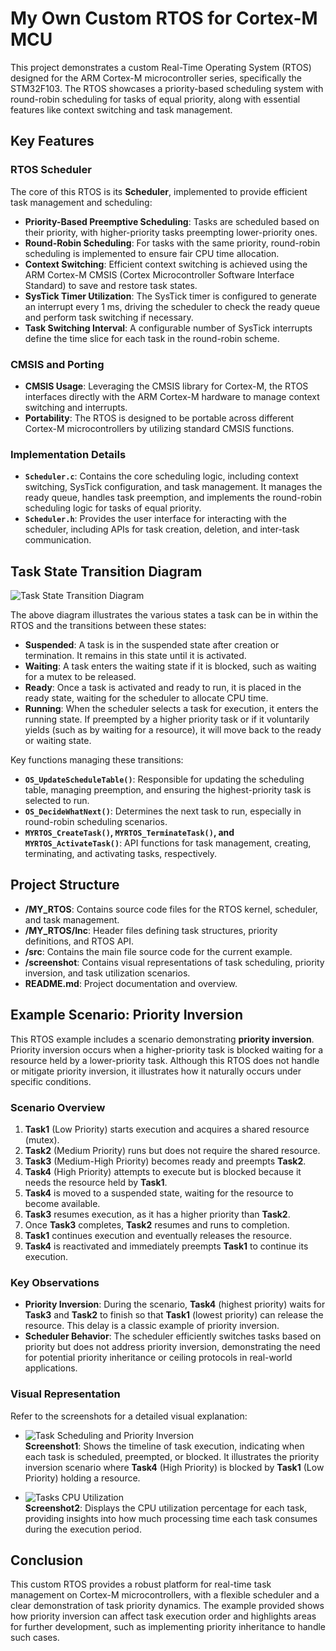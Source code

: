 # My Own Custom RTOS for Cortex-M MCU

This project demonstrates a custom Real-Time Operating System (RTOS) designed for the ARM Cortex-M microcontroller series, specifically the STM32F103. The RTOS showcases a priority-based scheduling system with round-robin scheduling for tasks of equal priority, along with essential features like context switching and task management.

## Key Features

### RTOS Scheduler

The core of this RTOS is its **Scheduler**, implemented to provide efficient task management and scheduling:

- **Priority-Based Preemptive Scheduling**: Tasks are scheduled based on their priority, with higher-priority tasks preempting lower-priority ones.
- **Round-Robin Scheduling**: For tasks with the same priority, round-robin scheduling is implemented to ensure fair CPU time allocation.
- **Context Switching**: Efficient context switching is achieved using the ARM Cortex-M CMSIS (Cortex Microcontroller Software Interface Standard) to save and restore task states.
- **SysTick Timer Utilization**: The SysTick timer is configured to generate an interrupt every 1 ms, driving the scheduler to check the ready queue and perform task switching if necessary.
- **Task Switching Interval**: A configurable number of SysTick interrupts define the time slice for each task in the round-robin scheme.

### CMSIS and Porting

- **CMSIS Usage**: Leveraging the CMSIS library for Cortex-M, the RTOS interfaces directly with the ARM Cortex-M hardware to manage context switching and interrupts.
- **Portability**: The RTOS is designed to be portable across different Cortex-M microcontrollers by utilizing standard CMSIS functions.

### Implementation Details

- **`Scheduler.c`**: Contains the core scheduling logic, including context switching, SysTick configuration, and task management. It manages the ready queue, handles task preemption, and implements the round-robin scheduling logic for tasks of equal priority.
- **`Scheduler.h`**: Provides the user interface for interacting with the scheduler, including APIs for task creation, deletion, and inter-task communication.

## Task State Transition Diagram

![Task State Transition Diagram](Diagram.PNG)

The above diagram illustrates the various states a task can be in within the RTOS and the transitions between these states:

- **Suspended**: A task is in the suspended state after creation or termination. It remains in this state until it is activated.
- **Waiting**: A task enters the waiting state if it is blocked, such as waiting for a mutex to be released.
- **Ready**: Once a task is activated and ready to run, it is placed in the ready state, waiting for the scheduler to allocate CPU time.
- **Running**: When the scheduler selects a task for execution, it enters the running state. If preempted by a higher priority task or if it voluntarily yields (such as by waiting for a resource), it will move back to the ready or waiting state.

Key functions managing these transitions:
- **`OS_UpdateScheduleTable()`**: Responsible for updating the scheduling table, managing preemption, and ensuring the highest-priority task is selected to run.
- **`OS_DecideWhatNext()`**: Determines the next task to run, especially in round-robin scheduling scenarios.
- **`MYRTOS_CreateTask()`, `MYRTOS_TerminateTask()`, and `MYRTOS_ActivateTask()`**: API functions for task management, creating, terminating, and activating tasks, respectively.

## Project Structure

- **/MY_RTOS**: Contains source code files for the RTOS kernel, scheduler, and task management.
- **/MY_RTOS/Inc**: Header files defining task structures, priority definitions, and RTOS API.
- **/src**: Contains the main file source code for the current example.
- **/screenshot**: Contains visual representations of task scheduling, priority inversion, and task utilization scenarios.
- **README.md**: Project documentation and overview.

## Example Scenario: Priority Inversion

This RTOS example includes a scenario demonstrating **priority inversion**. Priority inversion occurs when a higher-priority task is blocked waiting for a resource held by a lower-priority task. Although this RTOS does not handle or mitigate priority inversion, it illustrates how it naturally occurs under specific conditions.

### Scenario Overview

1. **Task1** (Low Priority) starts execution and acquires a shared resource (mutex).
2. **Task2** (Medium Priority) runs but does not require the shared resource.
3. **Task3** (Medium-High Priority) becomes ready and preempts **Task2**.
4. **Task4** (High Priority) attempts to execute but is blocked because it needs the resource held by **Task1**.
5. **Task4** is moved to a suspended state, waiting for the resource to become available.
6. **Task3** resumes execution, as it has a higher priority than **Task2**.
7. Once **Task3** completes, **Task2** resumes and runs to completion.
8. **Task1** continues execution and eventually releases the resource.
9. **Task4** is reactivated and immediately preempts **Task1** to continue its execution.

### Key Observations

- **Priority Inversion**: During the scenario, **Task4** (highest priority) waits for **Task3** and **Task2** to finish so that **Task1** (lowest priority) can release the resource. This delay is a classic example of priority inversion.
- **Scheduler Behavior**: The scheduler efficiently switches tasks based on priority but does not address priority inversion, demonstrating the need for potential priority inheritance or ceiling protocols in real-world applications.

### Visual Representation

Refer to the screenshots for a detailed visual explanation:

- ![Task Scheduling and Priority Inversion](screenshot/Screenshot1)  
  **Screenshot1**: Shows the timeline of task execution, indicating when each task is scheduled, preempted, or blocked. It illustrates the priority inversion scenario where **Task4** (High Priority) is blocked by **Task1** (Low Priority) holding a resource.

- ![Tasks CPU Utilization](screenshot/Screenshot2)  
  **Screenshot2**: Displays the CPU utilization percentage for each task, providing insights into how much processing time each task consumes during the execution period.

## Conclusion

This custom RTOS provides a robust platform for real-time task management on Cortex-M microcontrollers, with a flexible scheduler and a clear demonstration of task priority dynamics. The example provided shows how priority inversion can affect task execution order and highlights areas for further development, such as implementing priority inheritance to handle such cases.
